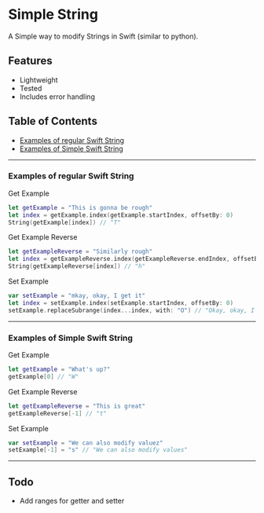 # Simple String
A Simple way to modify Strings in Swift (similar to python). 

## Features
 - Lightweight
 - Tested
 - Includes error handling

## Table of Contents
 - [Examples of regular Swift String](https://github.com/bojanstef/SimpleString#examples-of-regular-swift-string)
 - [Examples of Simple Swift String](https://github.com/bojanstef/SimpleString#examples-of-simple-swift-string)

---

### Examples of regular Swift String
Get Example
```Swift
let getExample = "This is gonna be rough"
let index = getExample.index(getExample.startIndex, offsetBy: 0)
String(getExample[index]) // "T"
```

Get Example Reverse
```Swift
let getExampleReverse = "Similarly rough"
let index = getExampleReverse.index(getExampleReverse.endIndex, offsetBy: -1)
String(getExampleReverse[index]) // "h"
```

Set Example
```Swift
var setExample = "mkay, okay, I get it"
let index = setExample.index(setExample.startIndex, offsetBy: 0)
setExample.replaceSubrange(index...index, with: "O") // "Okay, okay, I get it"
```

---

### Examples of Simple Swift String
Get Example
```Swift
let getExample = "What's up?"
getExample[0] // "W" 
```

Get Example Reverse
```Swift
let getExampleReverse = "This is great"
getExampleReverse[-1] // "t"
```

Set Example
```Swift
var setExample = "We can also modify valuez"
setExample[-1] = "s" // "We can also modify values"
```

---

## Todo
- Add ranges for getter and setter
